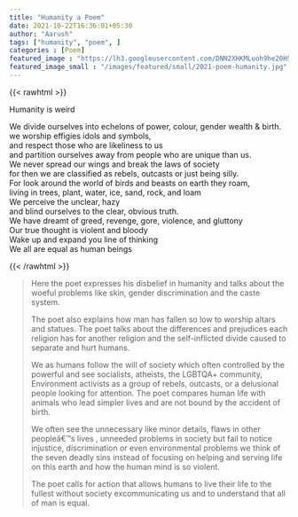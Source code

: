 ```yaml
---
title: "Humanity a Poem"
date: 2021-10-22T16:36:01+05:30
author: "Aarush"
tags: ["humanity", "poem", ]
categories : [Poem]
featured_image : "https://lh3.googleusercontent.com/DNN2XHKMLuoh9he20HSkR4fXxhOH17rUbA01PR4B_64mI3aAaPhDauavSVPDGPF1PPqRsHaDHWKOi8bwaelh7j0RZ9hiR7W7a3h99kHES2MJ7DXXCFwob6fbrVmvVamhkRglBhMbv3o"
featured_image_small : "/images/featured/small/2021-poem-humanity.jpg"
---
```

{{< rawhtml >}}
<p class="has-text-centered is-size-2">Humanity is weird</p>
<p class="has-text-centered">
We divide ourselves into echelons of power, colour, gender wealth & birth.<br>
we worship effigies idols and symbols,<br>
and respect those who are likeliness to us<br>
and partition ourselves away from people who are unique than us.<br>
We never spread our wings and break the laws of society<br>
for then we are classified as rebels, outcasts or just being silly.<br>
For look around the world of birds and beasts on earth they roam,<br>
living in trees, plant, water, ice, sand, rock, and loam<br>
We perceive the unclear, hazy<br>
and blind ourselves to the clear, obvious truth.<br>
We have dreamt of greed, revenge, gore, violence, and gluttony<br>
Our true thought is violent and bloody<br>
Wake up and expand you line of thinking<br>
We all are equal as human beings</p>
{{< /rawhtml >}}

>Here the poet expresses his disbelief in humanity and talks about the woeful problems like skin, gender discrimination and the caste system. 
>  
>The poet also explains how man has fallen so low to worship altars and statues. The poet talks about the differences and prejudices each religion has for another religion and the self-inflicted divide caused to separate and hurt humans.  
>  
>We as humans follow the will of society which often controlled by the powerful and see socialists, atheists, the LGBTQA+ community, Environment activists as a group of rebels, outcasts, or a delusional people looking for attention. The poet compares human life with animals who lead simpler lives and are not bound by the accident of birth.  
>  
>We often see the unnecessary like minor details, flaws in other peopleâ€™s lives , unneeded problems in society but fail to notice injustice, discrimination or even environmental problems we think of the seven deadly sins instead of focusing on helping and serving life on this earth and how the human mind is so violent.  
>  
>The poet calls for action that allows humans to live their life to the fullest without society excommunicating us and to understand that all of man is equal.